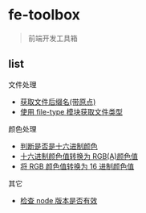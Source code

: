 # fe-toolbox

> 前端开发工具箱

## list

文件处理

- [获取文件后缀名(带原点)](https://github.com/jerry9022/fe-toolbox/tree/dev/src/file)
- [使用 file-type 模块获取文件类型](https://github.com/jerry9022/fe-toolbox/tree/dev/src/file)

颜色处理

- [判断是否是十六进制颜色](https://github.com/jerry9022/fe-toolbox/tree/dev/src/color)
- [十六进制颜色值转换为 RGB(A)颜色值](https://github.com/jerry9022/fe-toolbox/tree/dev/src/color)
- [将 RGB 颜色值转换为 16 进制颜色值](https://github.com/jerry9022/fe-toolbox/tree/dev/src/color)

其它

- [检查 node 版本是否有效](https://github.com/jerry9022/fe-toolbox/tree/dev/src/check-node)
